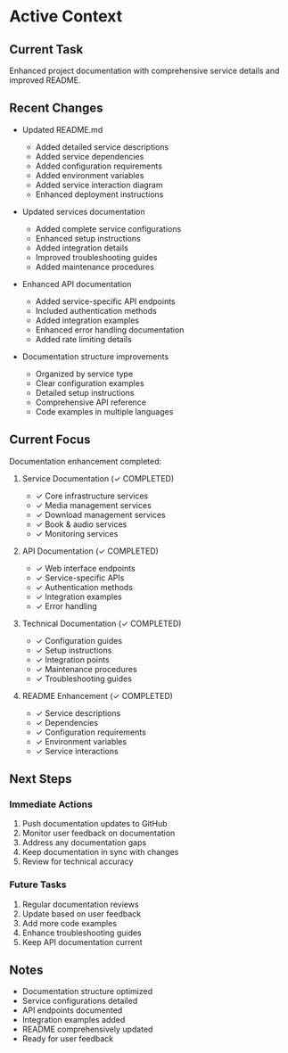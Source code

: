 # Active Context

## Current Task
Enhanced project documentation with comprehensive service details and improved README.

## Recent Changes
- Updated README.md
  * Added detailed service descriptions
  * Added service dependencies
  * Added configuration requirements
  * Added environment variables
  * Added service interaction diagram
  * Enhanced deployment instructions

- Updated services documentation
  * Added complete service configurations
  * Enhanced setup instructions
  * Added integration details
  * Improved troubleshooting guides
  * Added maintenance procedures

- Enhanced API documentation
  * Added service-specific API endpoints
  * Included authentication methods
  * Added integration examples
  * Enhanced error handling documentation
  * Added rate limiting details

- Documentation structure improvements
  * Organized by service type
  * Clear configuration examples
  * Detailed setup instructions
  * Comprehensive API reference
  * Code examples in multiple languages

## Current Focus
Documentation enhancement completed:

1. Service Documentation (✓ COMPLETED)
   - ✓ Core infrastructure services
   - ✓ Media management services
   - ✓ Download management services
   - ✓ Book & audio services
   - ✓ Monitoring services

2. API Documentation (✓ COMPLETED)
   - ✓ Web interface endpoints
   - ✓ Service-specific APIs
   - ✓ Authentication methods
   - ✓ Integration examples
   - ✓ Error handling

3. Technical Documentation (✓ COMPLETED)
   - ✓ Configuration guides
   - ✓ Setup instructions
   - ✓ Integration points
   - ✓ Maintenance procedures
   - ✓ Troubleshooting guides

4. README Enhancement (✓ COMPLETED)
   - ✓ Service descriptions
   - ✓ Dependencies
   - ✓ Configuration requirements
   - ✓ Environment variables
   - ✓ Service interactions

## Next Steps

### Immediate Actions
1. Push documentation updates to GitHub
2. Monitor user feedback on documentation
3. Address any documentation gaps
4. Keep documentation in sync with changes
5. Review for technical accuracy

### Future Tasks
1. Regular documentation reviews
2. Update based on user feedback
3. Add more code examples
4. Enhance troubleshooting guides
5. Keep API documentation current

## Notes
- Documentation structure optimized
- Service configurations detailed
- API endpoints documented
- Integration examples added
- README comprehensively updated
- Ready for user feedback